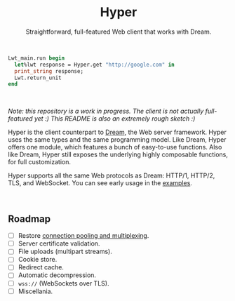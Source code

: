 <h1 align="center">Hyper</h1>

<p align="center">
Straightforward, full-featured Web client that works with Dream.
</p>

<br>

```ocaml
Lwt_main.run begin
  let%lwt response = Hyper.get "http://google.com" in
  print_string response;
  Lwt.return_unit
end
```

<br>

*Note: this repository is a work in progress. The client is not actually
full-featured yet :) This README is also an extremely rough sketch :)*

Hyper is the client counterpart to [Dream][dream], the Web server framework.
Hyper uses the same types and the same programming model. Like Dream, Hyper
offers one module, which features a bunch of easy-to-use functions. Also like
Dream, Hyper still exposes the underlying highly composable functions, for full
customization.

Hyper supports all the same Web protocols as Dream: HTTP/1, HTTP/2, TLS, and
WebSocket. You can see early usage in the [examples][examples].

[dream]: https://github.com/aantron/dream
[examples]: https://github.com/aantron/hyper/tree/master/example

<br>

## Roadmap

- [ ] Restore [connection pooling and multiplexing](https://github.com/aantron/dream/blob/f69b95644a237be0aa3c9d3c6e29a7be32a5dbdb/src/hyper.ml#L76).
- [ ] Server certificate validation.
- [ ] File uploads (multipart streams).
- [ ] Cookie store.
- [ ] Redirect cache.
- [ ] Automatic decompression.
- [ ] `wss://` (WebSockets over TLS).
- [ ] Miscellania.

